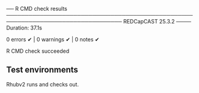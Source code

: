 
── R CMD check results ───────────────────────────────────────────────────────────────────────────────── REDCapCAST 25.3.2 ────
Duration: 37.1s

0 errors ✔ | 0 warnings ✔ | 0 notes ✔

R CMD check succeeded

## Test environments
Rhubv2 runs and checks out.
